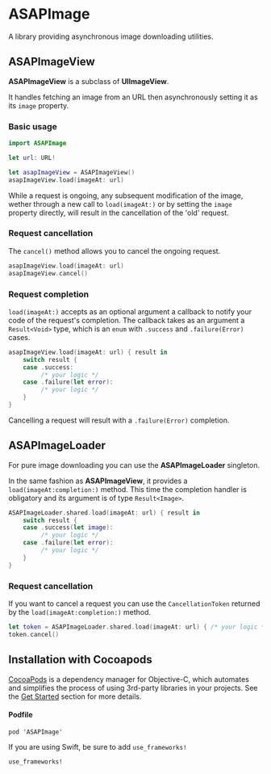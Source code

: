 # ASAPImage

A library providing asynchronous image downloading utilities.

## ASAPImageView

**ASAPImageView** is a subclass of **UIImageView**.

It handles fetching an image from an URL then asynchronously setting it as its `image` property.

### Basic usage

```swift
import ASAPImage

let url: URL!

let asapImageView = ASAPImageView()
asapImageView.load(imageAt: url)
```

While a request is ongoing, any subsequent modification of the image, wether through a new call to `load(imageAt:)` or by setting the `image` property directly, will result in the cancellation of the 'old' request.

### Request cancellation

The `cancel()` method allows you to cancel the ongoing request.

```swift
asapImageView.load(imageAt: url)
asapImageView.cancel()
```

### Request completion

`load(imageAt:)` accepts as an optional argument a callback to notify your code of the request's completion.
The callback takes as an argument a `Result<Void>` type, which is an `enum` with `.success` and `.failure(Error)` cases.

```swift
asapImageView.load(imageAt: url) { result in
	switch result {
	case .success:
	     /* your logic */
	case .failure(let error):
	     /* your logic */
	}
}
```
Cancelling a request will result with a `.failure(Error)` completion.

## ASAPImageLoader

For pure image downloading you can use the **ASAPImageLoader** singleton.

In the same fashion as **ASAPImageView**, it provides a `load(imageAt:completion:)` method. This time the completion handler is obligatory and its argument is of type `Result<Image>`.

```swift
ASAPImageLoader.shared.load(imageAt: url) { result in
	switch result {
	case .success(let image):
	     /* your logic */
	case .failure(let error):
	     /* your logic */
	}
}
```

### Request cancellation

If you want to cancel a request you can use the `CancellationToken` returned by the `load(imageAt:completion:)` method.

```swift
let token = ASAPImageLoader.shared.load(imageAt: url) { /* your logic */ }
token.cancel()
```

## Installation with Cocoapods

[CocoaPods](http://cocoapods.org/) is a dependency manager for Objective-C, which automates and simplifies the process of using 3rd-party libraries in your projects. See the [Get Started](http://cocoapods.org/#get_started) section for more details.

#### Podfile
```
pod 'ASAPImage'
```

If you are using Swift, be sure to add `use_frameworks!`
```
use_frameworks!
```